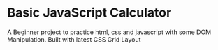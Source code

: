 # Basic JavaScript Calculator

A Beginner project to practice html, css and javascript with some DOM Manipulation.
Built with latest CSS Grid Layout 
```



